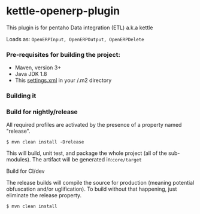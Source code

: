 # kettle-openerp-plugin

This plugin is for pentaho Data integration (ETL) a.k.a kettle

Loads as: `OpenERPInput, OpenERPOutput, OpenERPDelete`
### Pre-requisites for building the project:

* Maven, version 3+
* Java JDK 1.8
* This [settings.xml](https://github.com/pentaho/maven-parent-poms/blob/master/maven-support-files/settings.xml) in your <user-home>/.m2 directory

### Building it

### Build for nightly/release

All required profiles are activated by the presence of a property named "release".
```
$ mvn clean install -Drelease
```

This will build, unit test, and package the whole project (all of the sub-modules). The artifact will be generated in:` core/target `

Build for CI/dev

The release builds will compile the source for production (meaning potential obfuscation and/or uglification). To build without that happening, just eliminate the release property.

```
$ mvn clean install
```
